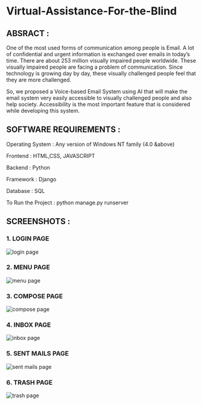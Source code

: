 # Virtual-Assistance-For-the-Blind

## ABSRACT :
One of the most used forms of communication among people is Email. A lot of confidential and urgent information is exchanged over emails in today’s time. There are about 253 million visually impaired people worldwide. These visually impaired people are facing a problem of communication. Since technology is growing day by day, these visually challenged people feel that they are more challenged.

So, we proposed a Voice-based Email System using AI that will make the email system very easily accessible to visually challenged people and also help society. Accessibility is the most important feature that is considered while developing this system.

## SOFTWARE REQUIREMENTS :

Operating System : Any version of Windows NT family (4.0 &above)

Frontend : HTML,CSS, JAVASCRIPT

Backend : Python

Framework : Django

Database : SQL

To Run the Project :
python manage.py runserver

## SCREENSHOTS :

### 1. LOGIN PAGE
![login page](https://user-images.githubusercontent.com/72904996/120095250-9105a280-c142-11eb-912d-8ac699d7077a.JPG)

### 2. MENU PAGE
![menu page](https://user-images.githubusercontent.com/72904996/120095270-b5fa1580-c142-11eb-862f-c30b1b171362.JPG)

### 3. COMPOSE PAGE
![compose page](https://user-images.githubusercontent.com/72904996/120095282-c14d4100-c142-11eb-88d9-79af11214120.JPG)

### 4. INBOX PAGE
![inbox page](https://user-images.githubusercontent.com/72904996/120095293-ce6a3000-c142-11eb-964c-f1b279651f24.JPG)

### 5. SENT MAILS PAGE
![sent mails page](https://user-images.githubusercontent.com/72904996/120095304-dd50e280-c142-11eb-9e0f-5c35d3f005fb.JPG)

### 6. TRASH PAGE
![trash page](https://user-images.githubusercontent.com/72904996/120095314-ea6dd180-c142-11eb-9137-ff7ed9d1062f.JPG)

